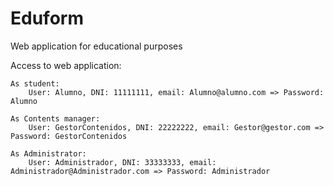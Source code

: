 # Eduform
Web application for educational purposes


Access to web application:

    As student:
        User: Alumno, DNI: 11111111, email: Alumno@alumno.com => Password: Alumno

    As Contents manager:
        User: GestorContenidos, DNI: 22222222, email: Gestor@gestor.com => Password: GestorContenidos

    As Administrator:
        User: Administrador, DNI: 33333333, email: Administrador@Administrador.com => Password: Administrador
